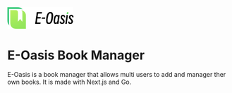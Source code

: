 <img src="./public/E-Oasis.png" alt="logo" width="150" center />

# E-Oasis Book Manager

E-Oasis is a book manager that allows multi users to add and manager ther own books. It is made with Next.js and Go.